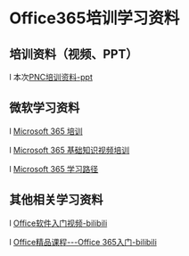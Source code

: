 # Office365培训学习资料

## 培训资料（视频、PPT）

l 本次[PNC培训资料-ppt](https://pncscn0-my.sharepoint.com/:p:/g/personal/panjun_pncs_cn/EVZHoAJEzbRGhHtJTr_4oAQB7LP7W8xCQQzYTnORHBTxHQ?e=3DJ3mK)

 

## 微软学习资料

l [Microsoft 365 培训](https://support.microsoft.com/zh-cn/training)

l [Microsoft 365 基础知识视频培训](https://support.microsoft.com/zh-cn/office/microsoft-365-基础知识视频培训-396b8d9e-e118-42d0-8a0d-87d1f2f055fb)

l [Microsoft 365 学习路径](https://docs.microsoft.com/zh-cn/learn/modules/what-is-m365/)

## 其他相关学习资料

l [Office软件入门视频-bilibili](https://space.bilibili.com/477339205?spm_id_from=333.788.b_765f7570696e666f.2)

l [Office精品课程---Office 365入门-bilibili](https://www.bilibili.com/video/BV1zJ411H7iH?p=2)